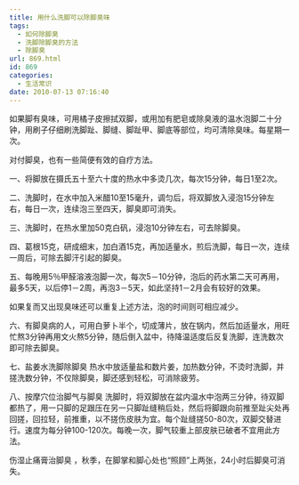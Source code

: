 ```yaml
---
title: 用什么洗脚可以除脚臭味
tags:
  - 如何除脚臭
  - 洗脚除脚臭的方法
  - 除脚臭
url: 869.html
id: 869
categories:
  - 生活常识
date: 2010-07-13 07:16:40
---
```


如果脚有臭味，可用橘子皮擦拭双脚，或用加有肥皂或除臭液的温水泡脚二十分钟，用刷子仔细刷洗脚趾、脚缝、脚趾甲、脚底等部位，均可清除臭味。每星期一次。  
  
对付脚臭，也有一些简便有效的自疗方法。  
  
一、将脚放在摄氏五十至六十度的热水中多烫几次，每次15分钟，每日1至2次。  
  
二、洗脚时，在水中加入米醋10至15毫升，调匀后，将双脚放入浸泡15分钟左右，每日一次，连续泡三至四天，脚臭即可消失。  
  
三、洗脚时，在热水里加50克白矾，浸泡10分钟左右，可去除脚臭。  
  
四、葛根15克，研成细末，加白酒15克，再加适量水，煎后洗脚，每日一次，连续一周后，可除去脚汗引起的脚臭。  
  
五、每晚用5％甲醛溶液泡脚一次，每次5－10分钟，泡后的药水第二天可再用，最多5天，以后停1－2周，再泡3－5天，如此坚持1－2月会有较好的效果。  
  
如果复而又出现臭味还可以重复上述方法，泡的时间则可相应减少。  
  
六、有脚臭病的人，可用白萝卜半个，切成薄片，放在锅内，然后加适量水，用旺忙熬3分钟再用文火熬5分钟，随后倒入盆中，待降温适度后反复洗脚，连洗数次即可除去脚臭。  
  
七、盐姜水洗脚除脚臭 热水中放适量盐和数片姜，加热数分钟，不烫时洗脚，并搓洗数分钟，不仅除脚臭，脚还感到轻松，可消除疲劳。  
  
八、按摩穴位治脚气与脚臭 洗脚时，将双脚放在盆内温水中泡两三分钟，待双脚都热了，用一只脚的足跟压在另一只脚趾缝稍后处，然后将脚跟向前推至趾尖处再回搓，回拉轻，前推重，以不搓伤皮肤为宜。每个趾缝搓50-80次，双脚交替进行。速度为每分钟100-120次。每晚一次，脚气较重上部皮肤已破者不宜用此方法。  
  
伤湿止痛膏治脚臭 ，秋季，在脚掌和脚心处也“照顾”上两张，24小时后脚臭可消失。